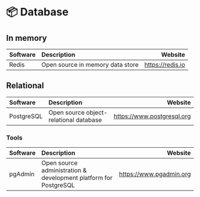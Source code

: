 # 📦 Database

## In memory

| Software | Description                      | Website          |
| :------- | :------------------------------- | ---------------: |
| Redis    | Open source in memory data store | https://redis.io |

## Relational

| Software   | Description                            | Website                          |
| :--------- | :------------------------------------- | -------------------------------: |
| PostgreSQL | Open source object-relational database | https://www.postgresql.org       |

### Tools

| Software   | Description                                                      | Website                 |
| :--------- | :--------------------------------------------------------------- | ----------------------: |
| pgAdmin    | Open source administration & development platform for PostgreSQL | https://www.pgadmin.org |

